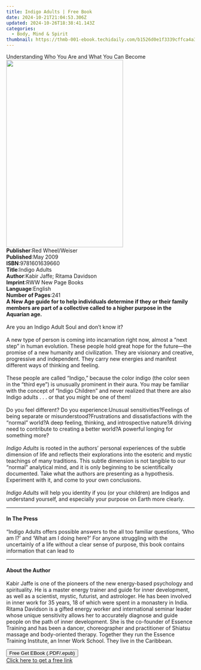 ```yaml
---
title: Indigo Adults | Free Book
date: 2024-10-21T21:04:53.306Z
updated: 2024-10-26T18:38:41.143Z
categories:
  - Body, Mind & Spirit
thumbnail: https://thmb-001-ebook.techidaily.com/b1526d0e1f3339cffca4a367da2824ad594c796072fd5fe661d0f7b59c72c9af.jpg
---
```

<main id="book-container">
  <div class="flex flex-col">
    <div class="book-brief flex-1 py-6 px-4 sm:p-6 md:py-10 md:px-8">
      <!-- brief-->
      <div class="book-brief-main">
        Understanding Who You Are and What You Can Become
      </div>
    </div>
    <div
      class="book-meta-info flex-1 grid gap-4 col-start-1 col-end-3 row-start-1 sm:mb-6 sm:grid-cols-4 lg:gap-6 lg:col-start-2 lg:row-end-6 lg:row-span-6 lg:mb-0"
    >
      <div
        class="book-meta-info-left place-content-center mt-4 p-4 text-sm leading-6 col-start-2 col-span-2 dark:text-slate-400"
      >
        <img
          class="w-full h-500 object-cover rounded-lg sm:h-255 sm:col-span-2 lg:col-span-full"
          src="https://img-001-ebook.techidaily.com/11034541d5b9460af8fb5a3ffb67c204bcaf5eefea3b8e70ebec90921e56305b.jpg"
          alt=""
          width="312"
          height="500"
        />
      </div>
      <div
        class="book-meta-info-right mt-2 col-start-1 row-start-2 col-span-3 self-center"
      >
        <!-- meta data  -->
        <div class="flex flex-col px-4 md:px-8">
          <div class="flex-1">
            <strong>Publisher</strong>:<span class="px-2"
              >Red Wheel/Weiser</span
            >
          </div>
          <div class="flex-1">
            <strong>Published</strong>:<span class="px-2">May 2009</span>
          </div>
          <div class="flex-1">
            <strong>ISBN</strong>:<span class="px-2">9781601639660</span>
          </div>
          <div class="flex-1">
            <strong>Title</strong>:<span class="px-2">Indigo Adults</span>
          </div>
          <div class="flex-1">
            <strong>Author</strong>:<span class="px-2"
              >Kabir Jaffe; Ritama Davidson</span
            >
          </div>
          <div class="flex-1">
            <strong>Imprint</strong>:<span class="px-2"
              >RWW New Page Books</span
            >
          </div>
          <div class="flex-1">
            <strong>Language</strong>:<span class="px-2">English</span>
          </div>
          <div class="flex-1">
            <strong>Number of Pages</strong>:<span class="px-2">241</span>
          </div>
        </div>
      </div>
    </div>
    <div class="book-description flex-1 py-6 px-4 sm:p-6 md:py-10 md:px-8">
      <div class="book-description-main">
        <div accordion-content="" id="description">
          <b
            >A New Age guide for to help individuals determine if they or their
            family members are part of a collective called to a higher purpose
            in the Aquarian age.</b
          ><br /><br />Are you an Indigo Adult Soul and don’t know it?<br /><br />A
          new type of person is coming into incarnation right now, almost a
          “next step” in human evolution. These people hold great hope for the
          future—the promise of a new humanity and civilization. They are
          visionary and creative, progressive and independent. They carry new
          energies and manifest different ways of thinking and feeling.<br /><br />These
          people are called “Indigo,” because the color indigo (the color seen
          in the “third eye”) is unusually prominent in their aura. You may be
          familiar with the concept of “Indigo Children” and never realized that
          there are also Indigo adults&nbsp;.&nbsp;.&nbsp;. or that you might be
          one of them!<br /><br />Do you feel different? Do you
          experience:Unusual sensitivities?Feelings of being separate or
          misunderstood?Frustrations and dissatisfactions with the “normal”
          world?A deep feeling, thinking, and introspective nature?A driving
          need to contribute to creating a better world?A powerful longing for
          something more?<br /><br /><i>Indigo Adults</i> is rooted in the
          authors’ personal experiences of the subtle dimension of life and
          reflects their explorations into the esoteric and mystic teachings of
          many traditions. This subtle dimension is not tangible to our “normal”
          analytical mind, and it is only beginning to be scientifically
          documented. Take what the authors are presenting as a hypothesis.
          Experiment with it, and come to your own conclusions.<br /><br /><i
            >Indigo Adults</i
          >
          will help you identity if you (or your children) are Indigos and
          understand yourself, and especially your purpose on Earth more
          clearly.
        </div>
        <div class="accordion-fader"></div>
      </div>
    </div>
    <div class="book-excerpts flex-1 py-6 px-4 sm:p-6 md:py-10 md:px-8">
      <!-- excerpts-->
      <div class="book-excerpts-main">
        <hr />
        <h4 class="placeholder placeholder-heading">
          <span>In The Press</span>
        </h4>
        <p>
          “Indigo Adults offers possible answers to the all too familiar
          questions, ‘Who am I?’ and ‘What am I doing here?’ For anyone
          struggling with the uncertainly of a life without a clear sense of
          purpose, this book contains information that can lead to
        </p>
      </div>
    </div>
    <div class="book-about-author flex-1 py-6 px-4 sm:p-6 md:py-10 md:px-8">
      <!-- about author-->
      <div class="book-main-author-main">
        <hr />
        <h4 class="placeholder placeholder-heading">
          <span>About the Author</span>
        </h4>
        <p>
          Kabir Jaffe is one of the pioneers of the new energy-based psychology
          and spirituality. He is a master energy trainer and guide for inner
          development, as well as a scientist, mystic, futurist, and astrologer.
          He has been involved in inner work for 35 years, 18 of which were
          spent in a monastery in India. &nbsp; Ritama Davidson is a gifted
          energy worker and international seminar leader whose unique
          sensitivity allows her to accurately diagnose and guide people on the
          path of inner development. She is the co-founder of Essence Training
          and has been a dancer, choreographer and practitioner of Shiatsu
          massage and body-oriented therapy. Together they run the Essence
          Training Institute, an Inner Work School. They live in the Caribbean.
        </p>
      </div>
    </div>
    <div class="book-free-get flex-1 py-6 px-4 sm:p-6 md:py-10 md:px-8">
      <button
        id="btn-free-get"
        class="bg-blue-500 hover:bg-blue-700 text-white font-bold py-2 px-4 rounded"
      >
        Free Get EBook (.PDF/.epub)
      </button>
      <div id="countdown-display" class="px-2 text-lg mt-2"></div>
      <a
        id="free-link"
        class="hidden bg-blue-500 hover:bg-blue-700 text-white font-bold py-2 px-4 rounded"
        href="https://www.ebooks.com/en-us/book/210877153/indigo-adults/kabir-jaffe/"
        target="_blank"
        >Click here to get a free link</a
      >
    </div>
    <script>
      let countdownTime = 0;
      let countdownInterval = null;
      document
        .getElementById('btn-free-get')
        .addEventListener('click', startCountdown);
      function startCountdown() {
        countdownTime = new Date().getTime() + 60000 * 3;
        countdownInterval = setInterval(updateCountdown, 1000);
        document.getElementById('btn-free-get').disabled = true;
        document
          .getElementById('btn-free-get')
          .classList.add('bg-gray-500', 'cursor-not-allowed');
      }
      function updateCountdown() {
        let currentTime = new Date().getTime();
        let timeLeft = countdownTime - currentTime;
        let secondsLeft = Math.floor(timeLeft / 1000);
        document.getElementById('countdown-display').innerHTML =
          `Remaining time: ${secondsLeft} seconds.`;
        if (secondsLeft <= 0) {
          clearInterval(countdownInterval);
          document.getElementById('btn-free-get').classList.add('hidden');
          document.getElementById('free-link').classList.remove('hidden');
          document.getElementById('countdown-display').innerHTML = '';
        }
      }
    </script>
  </div>
</main>

<ins class="adsbygoogle"
      style="display:block"
      data-ad-client="ca-pub-7571918770474297"
      data-ad-slot="8358498916"
      data-ad-format="auto"
      data-full-width-responsive="true"></ins>
    
